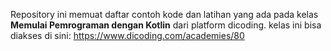 Repository ini memuat daftar contoh kode dan latihan yang ada pada kelas **Memulai Pemrograman dengan Kotlin** dari platform dicoding. 
kelas ini bisa diakses di sini:
https://www.dicoding.com/academies/80
